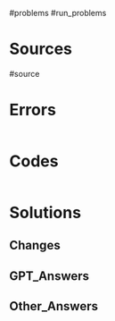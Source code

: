 #problems
#run_problems 

# Sources
#source

# Errors
```bash

```

# Codes

```python

```

# Solutions


## Changes


## GPT_Answers


## Other_Answers